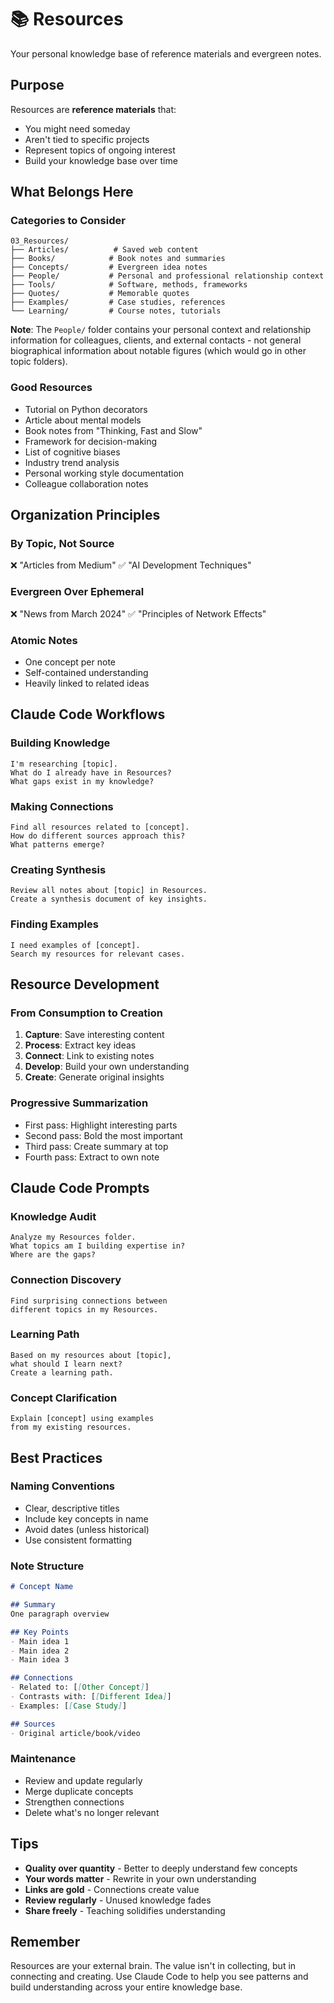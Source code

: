 # 📚 Resources

Your personal knowledge base of reference materials and evergreen notes.

## Purpose

Resources are **reference materials** that:
- You might need someday
- Aren't tied to specific projects
- Represent topics of ongoing interest
- Build your knowledge base over time

## What Belongs Here

### Categories to Consider
```
03_Resources/
├── Articles/          # Saved web content
├── Books/            # Book notes and summaries
├── Concepts/         # Evergreen idea notes
├── People/           # Personal and professional relationship context
├── Tools/            # Software, methods, frameworks
├── Quotes/           # Memorable quotes
├── Examples/         # Case studies, references
└── Learning/         # Course notes, tutorials
```

**Note**: The `People/` folder contains your personal context and relationship information for colleagues, clients, and external contacts - not general biographical information about notable figures (which would go in other topic folders).

### Good Resources
- Tutorial on Python decorators
- Article about mental models
- Book notes from "Thinking, Fast and Slow"
- Framework for decision-making
- List of cognitive biases
- Industry trend analysis
- Personal working style documentation
- Colleague collaboration notes

## Organization Principles

### By Topic, Not Source
❌ "Articles from Medium"
✅ "AI Development Techniques"

### Evergreen Over Ephemeral
❌ "News from March 2024"
✅ "Principles of Network Effects"

### Atomic Notes
- One concept per note
- Self-contained understanding
- Heavily linked to related ideas

## Claude Code Workflows

### Building Knowledge
```
I'm researching [topic].
What do I already have in Resources?
What gaps exist in my knowledge?
```

### Making Connections
```
Find all resources related to [concept].
How do different sources approach this?
What patterns emerge?
```

### Creating Synthesis
```
Review all notes about [topic] in Resources.
Create a synthesis document of key insights.
```

### Finding Examples
```
I need examples of [concept].
Search my resources for relevant cases.
```

## Resource Development

### From Consumption to Creation
1. **Capture**: Save interesting content
2. **Process**: Extract key ideas
3. **Connect**: Link to existing notes
4. **Develop**: Build your own understanding
5. **Create**: Generate original insights

### Progressive Summarization
- First pass: Highlight interesting parts
- Second pass: Bold the most important
- Third pass: Create summary at top
- Fourth pass: Extract to own note

## Claude Code Prompts

### Knowledge Audit
```
Analyze my Resources folder.
What topics am I building expertise in?
Where are the gaps?
```

### Connection Discovery
```
Find surprising connections between 
different topics in my Resources.
```

### Learning Path
```
Based on my resources about [topic],
what should I learn next?
Create a learning path.
```

### Concept Clarification
```
Explain [concept] using examples 
from my existing resources.
```

## Best Practices

### Naming Conventions
- Clear, descriptive titles
- Include key concepts in name
- Avoid dates (unless historical)
- Use consistent formatting

### Note Structure
```markdown
# Concept Name

## Summary
One paragraph overview

## Key Points
- Main idea 1
- Main idea 2
- Main idea 3

## Connections
- Related to: [[Other Concept]]
- Contrasts with: [[Different Idea]]
- Examples: [[Case Study]]

## Sources
- Original article/book/video
```

### Maintenance
- Review and update regularly
- Merge duplicate concepts
- Strengthen connections
- Delete what's no longer relevant

## Tips

- **Quality over quantity** - Better to deeply understand few concepts
- **Your words matter** - Rewrite in your own understanding
- **Links are gold** - Connections create value
- **Review regularly** - Unused knowledge fades
- **Share freely** - Teaching solidifies understanding

## Remember

Resources are your external brain. The value isn't in collecting, but in connecting and creating. Use Claude Code to help you see patterns and build understanding across your entire knowledge base.
